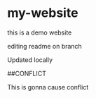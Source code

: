 # my-website

this is  a demo website


editing readme on branch

Updated locally

##CONFLICT


This is gonna cause conflict

